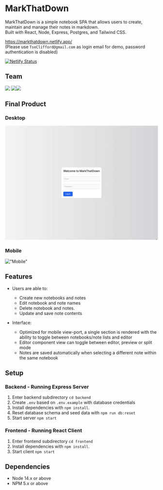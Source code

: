 MarkThatDown
=========

MarkThatDown is a simple notebook SPA that allows users to create, maintain and manage their notes in markdown.\
Built with React, Node, Express, Postgres, and Tailwind CSS.

https://markthatdown.netlify.app/ \
(Please use `TseClifford@gmail.com` as login email for demo, password authentication is disabled)

[![Netlify Status](https://api.netlify.com/api/v1/badges/92537b8d-d0c6-4052-8a44-bf68427f0f86/deploy-status)](https://app.netlify.com/sites/markthatdown/deploys)

## Team
[<img src='https://img.shields.io/badge/Github-TseClifford-blue?style=flat-square&logo=github'>](https://github.com/TseClifford)
[<img src='https://img.shields.io/badge/Github-dotubutis-blue?style=flat-square&logo=github'>](https://github.com/dotubutis)[<img src='https://img.shields.io/badge/Github-alparslanustaa-blue?style=flat-square&logo=github'>](https://github.com/alparslanustaa)

## Final Product

### Desktop
!["Desktop"](./frontend/public/screenshots/desktop-demo.gif)
### Mobile
!["Mobile"](./frontend/public/screenshots/mobile-demo.gif)

## Features

* Users are able to:
    * Create new notebooks and notes
    * Edit notebook and note names
    * Delete notebook and notes.
    * Update and save note contents

* Interface:
  * Optimized for mobile view-port, a single section is rendered with the ability to toggle between notebooks/note lists and editor
  * Editor component view can toggle between editor, preview or split mode
  * Notes are saved automatically when selecting a different note within the same notebook

## Setup

### Backend - Running Express Server

1. Enter backend subdirectory `cd backend`
2. Create `.env` based on `.env.example` with database credentials
3. Install dependencies with `npm install`.
4. Reset database schema and seed data with `npm run db:reset`
5. Start server `npm start`

### Frontend - Running React Client

1. Enter frontend subdirectory `cd frontend`
2. Install dependencies with `npm install`.
3. Start client `npm start`

## Dependencies

- Node 14.x or above
- NPM 5.x or above